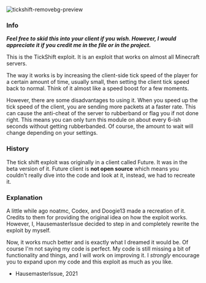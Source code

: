 ![tickshift-removebg-preview](https://user-images.githubusercontent.com/90464553/139759998-34a1631b-c219-44a7-a765-0d742931ac11.png)

### Info

 **_Feel free to skid this into your client if you wish. However, I would appreciate it if you credit me in the file or in the project._**

This is the TickShift exploit. It is an exploit that works on almost all Minecraft servers.

The way it works is by increasing the client-side tick speed of the player for a certain amount of time, usually small, then setting the client tick speed back to normal. Think of it almost like a speed boost for a few moments.

However, there are some disadvantages to using it. When you speed up the tick speed of the client, you are sending more packets at a faster rate. This can cause the anti-cheat of the server to rubberband or flag you if not done right. This means you can only turn this module on about every 6-ish seconds without getting rubberbanded. Of course, the amount to wait will change depending on your settings.

### History

The tick shift exploit was originally in a client called Future. It was in the beta version of it. Future client is **not open source** which means you couldn't really dive into the code and look at it, instead, we had to recreate it.

### Explanation

A little while ago noatmc, Codex, and Doogie13 made a recreation of it. Credits to them for providing the original idea on how the exploit works. However, I, HausemasterIssue decided to step in and completely rewrite the exploit by myself.

Now, it works much better and is exactly what I dreamed it would be. Of course I'm not saying my code is perfect. My code is still missing a bit of functionality and things, and I will work on improving it. I _strongly_ encourage you to expand upon my code and this exploit as much as you like.

- HausemasterIssue, 2021
